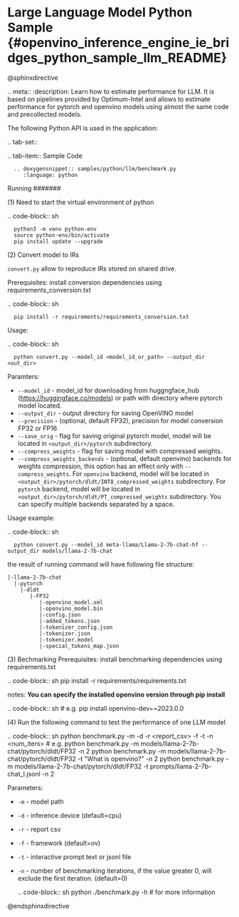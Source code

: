# Large Language Model Python Sample {#openvino_inference_engine_ie_bridges_python_sample_llm_README}


@sphinxdirective

.. meta::
   :description: Learn how to estimate performance for LLM. It is based on pipelines provided by Optimum-Intel and allows to estimate performance for pytorch and openvino models using almost the same code and precollected models.

The following Python API is used in the application:

.. tab-set::
   
   .. tab-item:: Sample Code

      .. doxygensnippet:: samples/python/llm/benchmark.py
         :language: python

Running
#######

(1) Need to start the virtual environment of python

   .. code-block:: sh

      python3 -m venv python-env
      source python-env/bin/activate
      pip install update --upgrade

(2) Convert model to IRs

`convert.py` allow to reproduce IRs stored on shared drive.

Prerequisites:
install conversion dependencies using requirements_conversion.txt

   .. code-block:: sh

      pip install -r requirements/requirements_conversion.txt

Usage:

   .. code-block:: sh

      python convert.py --model_id <model_id_or_path> --output_dir <out_dir>

Paramters:
* `--model_id` - model_id for downloading from huggngface_hub (https://huggingface.co/models) or path with directory where pytorch model located.
* `--output_dir` - output directory for saving OpenVINO model
* `--precision` - (optional, default FP32), precision for model conversion FP32 or FP16
* `--save_orig` - flag for saving original pytorch model, model will be located in `<output_dir>/pytorch` subdirectory.
* `--compress_weights` - flag for saving model with compressed weights.
* `--compress_weights_backends` - (optional, default openvino) backends for weights compression, this option has an effect only with `--compress_weights`. For `openvino` backend, model will be located in `<output_dir>/pytorch/dldt/INT8_compressed_weights` subdirectory. For `pytorch` backend, model will be located in `<output_dir>/pytorch/dldt/PT_compressed_weights` subdirectory. You can specify multiple backends separated by a space.

Usage example:

   .. code-block:: sh

      python convert.py --model_id meta-llama/Llama-2-7b-chat-hf --output_dir models/llama-2-7b-chat

the result of running command will have following file structure:

    |-llama-2-7b-chat
      |-pytorch
        |-dldt
           |-FP32
              |-openvino_model.xml
              |-openvino_model.bin
              |-config.json
              |-added_tokens.json
              |-tokenizer_config.json
              |-tokenizer.json
              |-tokenizer.model
              |-special_tokens_map.json

(3) Bechmarking
Prerequisites:
install benchmarking dependencies using requirements.txt

   .. code-block:: sh
      pip install -r requirements/requirements.txt

notes: **You can specify the installed openvino version through pip install**

   .. code-block:: sh
      # e.g. 
      pip install openvino-dev==2023.0.0

(4) Run the following command to test the performance of one LLM model

   .. code-block:: sh
      python benchmark.py -m <model> -d <device> -r <report_csv> -f <framework> -t <prompts> -n <num_iters>
      # e.g.
      python benchmark.py -m models/llama-2-7b-chat/pytorch/dldt/FP32 -n 2
      python benchmark.py -m models/llama-2-7b-chat/pytorch/dldt/FP32 -t "What is openvino?" -n 2
      python benchmark.py -m models/llama-2-7b-chat/pytorch/dldt/FP32 -t prompts/llama-2-7b-chat_l.jsonl -n 2

Parameters:
* `-m` - model path
* `-d` - inference device (default=cpu)
* `-r` - report csv
* `-f` - framework (default=ov)
* `-t` - interactive prompt text or jsonl file
* `-n` - number of benchmarking iterations, if the value greater 0, will exclude the first iteration. (default=0)

   .. code-block:: sh
      python ./benchmark.py -h # for more information

@endsphinxdirective

